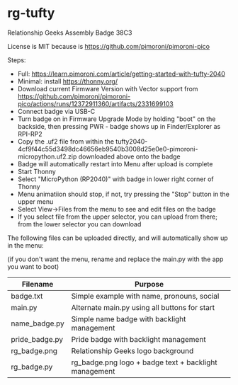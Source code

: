 # rg-tufty
Relationship Geeks Assembly Badge 38C3

License is MIT because is https://github.com/pimoroni/pimoroni-pico

Steps:

- Full: https://learn.pimoroni.com/article/getting-started-with-tufty-2040
- Minimal: install https://thonny.org/
- Download current Firmware Version with Vector support from https://github.com/pimoroni/pimoroni-pico/actions/runs/12372911360/artifacts/2331699103
- Connect badge via USB-C
- Turn badge on in Firmware Upgrade Mode by holding "boot" on the backside, then pressing PWR - badge shows up in Finder/Explorer as RPI-RP2
- Copy the .uf2 file from within the tufty2040-4cf9f44c55d3498dc46656eb9540b3008d25e0e0-pimoroni-micropython.uf2.zip downloaded above onto the badge
- Badge will automatically restart into Menu after upload is complete
- Start Thonny
- Select "MicroPython (RP2040)" with badge in lower right corner of Thonny
- Menu animatiion should stop, if not, try pressing the "Stop" button in the upper menu
- Select View->Files from the menu to see and edit files on the badge
- If you select file from the upper selector, you can upload from there; from the lower selector you can download

The following files can be uploaded directly, and will automatically show up in the menu:

(if you don't want the menu, rename and replace the main.py with the app you want to boot)

| Filename        | Purpose                                                |
| --------------- | ------------------------------------------------------ |
| badge.txt       | Simple example with name, pronouns, social             |
| main.py         | Alternate main.py using all buttons for start          |
| name\_badge.py  | Simple name badge with backlight management            |
| pride\_badge.py | Pride badge with backlight management                  |
| rg\_badge.png   | Relationship Geeks logo background                     |
| rg\_badge.py    | rg\_badge.png logo + badge text + backlight management |
